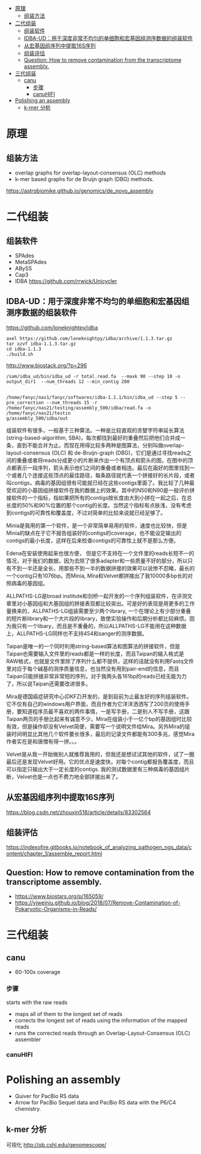 <!-- TOC -->

- [原理](#原理)
  - [组装方法](#组装方法)
- [二代组装](#二代组装)
  - [组装软件](#组装软件)
  - [IDBA-UD：用于深度非常不均匀的单细胞和宏基因组测序数据的组装软件](#idba-ud用于深度非常不均匀的单细胞和宏基因组测序数据的组装软件)
  - [从宏基因组序列中提取16S序列](#从宏基因组序列中提取16s序列)
  - [组装评估](#组装评估)
  - [Question: How to remove contamination from the transcriptome assembly.](#question-how-to-remove-contamination-from-the-transcriptome-assembly)
- [三代组装](#三代组装)
  - [canu](#canu)
    - [步骤](#步骤)
    - [canuHIFI](#canuhifi)
- [Polishing an assembly](#polishing-an-assembly)
  - [k-mer 分析](#k-mer-分析)

<!-- /TOC -->


# 原理
## 组装方法
+ overlap graphs for overlap-layout-consensus (OLC) methods
+ k-mer based graphs for de Bruijn graph (DBG) methods.

https://astrobiomike.github.io/genomics/de_novo_assembly

# 二代组装
## 组装软件
+ SPAdes
+ MetaSPAdes
+ ABySS
+ Cap3
+ IDBA
https://github.com/rrwick/Unicycler

## IDBA-UD：用于深度非常不均匀的单细胞和宏基因组测序数据的组装软件
https://github.com/loneknightpy/idba
```
axel https://github.com/loneknightpy/idba/archive/1.1.3.tar.gz
tar xzvf idba-1.1.3.tar.gz
cd idba-1.1.3
./build.sh
```
http://www.biostack.org/?p=296

```
/sam/idba_ud/bin/idba_ud -r total.read.fa  --maxk 90 --step 10 -o output_dir1  --num_threads 12 --min_contig 200


/home/fanyc/nas1/fanyc/softwares/idba-1.1.1/bin/idba_ud --step 5 --pre_correction --num_threads 15 -r /home/fanyc/nas21/testing/assembly_500/idba/read.fa -o /home/fanyc/nas21/testin
g/assembly_500/idba/out
```

组装软件有很多，一般基于三种算法。一种是比较直观的贪婪字符串延长算法 (string-based-algorithm, SBA)，每次都找到最好的重叠然后把他们合并成一条，直到不能合并为止。而现在用得比较多两种是图算法，分别叫做overlap-layout-consensus (OLC) 和 de-Bruijn-graph (DBG)，它们是通过寻找reads之间的重叠或者将reads分成更小的片断来作出一个有顶点和箭头的图，在图中的顶点都表示一段序列，箭头表示他们之间的重叠或者相连。最后在画好的图里找到一个或者几个连接这些顶点的最佳路径，每条路径就代表一个拼接好的长片段，或者叫contigs，病毒的基因组很有可能就已经在这些contigs里面了。我比较了几种最受欢迎的小基因组拼接软件在我的数据上的效果。其中的N50和N90是一般评价拼接软件的一个指标，指如果把所有的contigs按长度由大到小拼在一起之后，在总长度的50%和90%位置的那个contig的长度。当然这个指标有点肤浅，没有考虑到contigs的可靠性和覆盖度，不过对简单的比较来说就已经足够了。

Minia是我用的第一个软件，是一个非常简单易用的软件，速度也比较快，但是Minia的缺点在于它不报告组装好的contigs的coverage，也不能设定输出的contigs的最小长度，这样在后来检查contigs的可靠性上就不是那么方便。



Edena在安装使用起来也很方便， 但是它不支持在一个文件里的reads长短不一的情况，对于我们的数据，因为去除了很多adapter和一些质量不好的部分，所以只有不到一半还是全长，用那些不到一半的数据拼接的效果可以说惨不忍睹，最长的一个contig只有1076bp。而Minia, Mira和Velvet都拼接出了我10000多bp长的对照病毒的基因组。



ALLPATHS-LG是broad institute和剑桥一起开发的一个序列组装软件，在评测文章里对小基因组和大基因组的拼接表现都比较突出。可是好的表现是用更多的工作量换来的，ALLPATHS-LG组装需要至少两个library, 一个在理论上有少部分重叠的短片断library和一个大片段的library，致使实验操作和后期分析都比较麻烦。因为我只有一个libary，而且是不重叠的，所以ALLPATHS-LG不能用在这种数据上，ALLPATHS-LG同样也不支持454和sanger的测序数据。



Taipan是唯一的一个同时利用string-based算法和图算法的拼接软件，但是Taipan也需要输入文件里的reads都是一样的长度，而且Taipan的输入格式是RAW格式，也就是文件里除了序列什么都不提供，这样的话就没有利用Fastq文件里对应于每个碱基的测序质量信息，也当然没有用到pair-end的信息，而且Taipan只能拼接非常非常短的序列，对于我两头各161bp的reads已经无能为力了，所以说Taipan还需要改进很多。



Mira是德国癌症研究中心(DKFZ)开发的，是到目前为止最友好的序列组装软件。它不仅有自己的windows用户界面，而且作者为它洋洋洒洒写了200页的使用手册，要知道程序员最不喜欢的两件事情，一是写手册，二是别人不写手册，这跟Taipan两页的手册比起来有诚意不少。Mira在组装小于一亿个bp的基因组时比较有效，但是操作却没有Velvet简便，需要写一个说明文件给Mira。另外Mira的组装时间明显比其他几个软件要长很多，最后的记录文件都能有300多兆，感觉Mira作者实在是和唐僧有得一拼。。。



Velvet是从我一开始做别人就推荐我用的，但我还是想试试其他的软件，试了一圈最后还是发现Velvet好用。它的优点是速度快，对每个contig都报告覆盖度，而且可以指定只输出大于一定长度的contigs. 我的测试数据里有三种病毒的基因组片断，Velvet也是一点也不费力地全部拼接出来了。

## 从宏基因组序列中提取16S序列

https://blog.csdn.net/zhouxin518/article/details/83302564



## 组装评估
https://indexofire.gitbooks.io/notebook_of_analyzing_pathogen_ngs_data/content/chapter_1/assemble_report.html

##  Question: How to remove contamination from the transcriptome assembly. 
+ https://www.biostars.org/p/165059/
+ https://yiweiniu.github.io/blog/2018/07/Remove-Contamination-of-Pokaryotic-Organisms-in-Reads/
  
# 三代组装
## canu
+ 60-100x coverage 
### 步骤
starts with the raw reads
+ maps all of them to the longest set of reads
+ corrects the longest set of reads using the information of the mapped reads
+ runs the corrected reads through an Overlap-Layout-Consensus (OLC) assembler

### canuHIFI


# Polishing an assembly
+ Quiver for PacBio RS data
+ Arrow for PacBio Sequel data and PacBio RS data with the P6/C4 chemistry. 

## k-mer 分析
可视化 http://qb.cshl.edu/genomescope/